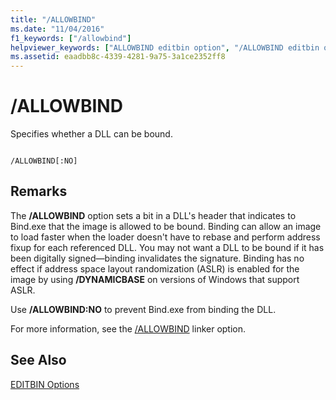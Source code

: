 ```yaml
---
title: "/ALLOWBIND"
ms.date: "11/04/2016"
f1_keywords: ["/allowbind"]
helpviewer_keywords: ["ALLOWBIND editbin option", "/ALLOWBIND editbin option", "-ALLOWBIND editbin option"]
ms.assetid: eaadbb8c-4339-4281-9a75-3a1ce2352ff8
---
```

# /ALLOWBIND

Specifies whether a DLL can be bound.

```

/ALLOWBIND[:NO]
```

## Remarks

The **/ALLOWBIND** option sets a bit in a DLL's header that indicates to Bind.exe that the image is allowed to be bound. Binding can allow an image to load faster when the loader doesn't have to rebase and perform address fixup for each referenced DLL. You may not want a DLL to be bound if it has been digitally signed—binding invalidates the signature. Binding has no effect if address space layout randomization (ASLR) is enabled for the image by using **/DYNAMICBASE** on versions of Windows that support ASLR.

Use **/ALLOWBIND:NO** to prevent Bind.exe from binding the DLL.

For more information, see the [/ALLOWBIND](../../build/reference/allowbind-prevent-dll-binding.md) linker option.

## See Also

[EDITBIN Options](../../build/reference/editbin-options.md)